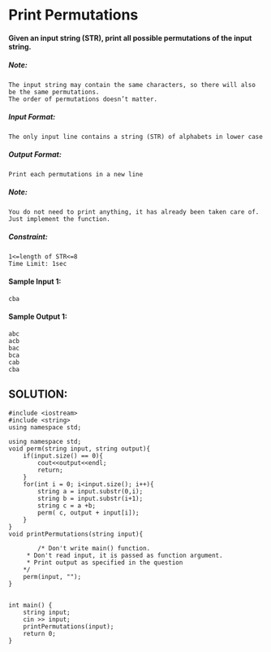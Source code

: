 # Print Permutations


#### Given an input string (STR), print all possible permutations of the input string.

##### Note:

```
The input string may contain the same characters, so there will also be the same permutations.
The order of permutations doesn’t matter.

```

##### Input Format:

```
The only input line contains a string (STR) of alphabets in lower case

```

##### Output Format:

```
Print each permutations in a new line

```

##### Note:

```
You do not need to print anything, it has already been taken care of. Just implement the function.  

```

##### Constraint:

```
1<=length of STR<=8
Time Limit: 1sec

```

#### Sample Input 1:

```
cba

```

#### Sample Output 1:

```
abc
acb
bac
bca
cab
cba
```

## SOLUTION:

    #include <iostream>
    #include <string>
    using namespace std;

    using namespace std;
    void perm(string input, string output){
        if(input.size() == 0){
            cout<<output<<endl;
            return;
        }
        for(int i = 0; i<input.size(); i++){
            string a = input.substr(0,i);
            string b = input.substr(i+1);
            string c = a +b;
            perm( c, output + input[i]);
        }
    }
    void printPermutations(string input){
    
        	/* Don't write main() function.
    	 * Don't read input, it is passed as function argument.
    	 * Print output as specified in the question
    	*/
        perm(input, "");
    }
    
    
    int main() {
        string input;
        cin >> input;
        printPermutations(input);
        return 0;
    }
